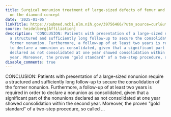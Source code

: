 ```yaml
---
title: Surgical nonunion treatment of large-sized defects of femur and tibia based
  on the diamond concept
date: '2025-01-05'
linkTitle: https://pubmed.ncbi.nlm.nih.gov/39756466/?utm_source=curl&utm_medium=rss&utm_campaign=pubmed-2&utm_content=1FakS-2QOkCT8HsMOQP1bCRQ4YzyumYOmxmF0moLsQ3dFB1E9V&fc=20220326224207&ff=20250106171058&v=2.18.0.post9+e462414
source: heidelberg[Affiliation]
description: 'CONCLUSION: Patients with presentation of a large-sized nonunion require
  a structured and sufficiently long follow-up to secure the consolidation of the
  former nonunion. Furthermore, a follow-up of at least two years is required in order
  to declare a nonunion as consolidated, given that a significant part of the nonunions
  declared as not consolidated at one year showed consolidation within the second
  year. Moreover, the proven "gold standard" of a two-step procedure, so called ...'
disable_comments: true
---
```

CONCLUSION: Patients with presentation of a large-sized nonunion require a structured and sufficiently long follow-up to secure the consolidation of the former nonunion. Furthermore, a follow-up of at least two years is required in order to declare a nonunion as consolidated, given that a significant part of the nonunions declared as not consolidated at one year showed consolidation within the second year. Moreover, the proven "gold standard" of a two-step procedure, so called ...